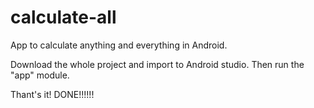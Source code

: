 # calculate-all
App to calculate anything and everything in Android.

Download the whole project and import to Android studio.
Then run the "app" module.

Thant's it! DONE!!!!!!
